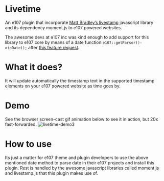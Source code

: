 # Livetime
An e107 plugin that incorporate [Matt Bradley’s livestamp](https://github.com/mattbradley/livestampjs) javascript library and its dependency moment.js to e107 powered websites. 

The awesome devs at e107 inc was kind enough to add support for this library to e107 core by means of a date function `e107::getParser()->toDate();` after [this feature request](https://github.com/e107inc/e107/issues/372).

# What it does?
It will update automatically the timestamp text in the supported timestamp elements on your e107 powered website as time goes by.

# Demo
See the browser screen-cast gif animation below to see it in action, but 20x fast-forwarded.
![livetime-demo3](https://user-images.githubusercontent.com/315195/29000187-47802a26-7a75-11e7-8209-570eea38d5d1.gif)

# How to use
Its just a matter for e107 theme and plugin developers to use the above mentioned date method to parse date in their e107 projects and install this plugin. Rest is handled by the awesome javascript libraries called moment.js and livestamp.js that this plugin makes use of.
